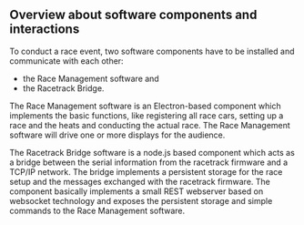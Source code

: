## Overview about software components and interactions ##

To conduct a race event, two software components have to be installed and
communicate with each other:
- the Race Management software and
- the Racetrack Bridge.

The Race Management software is an Electron-based component which implements the
basic functions, like registering all race cars, setting up a race and the heats
and conducting the actual race. The Race Management software will drive one or
more displays for the audience.  

The Racetrack Bridge software is a node.js based component which acts as a
bridge between the serial information from the racetrack firmware and a
TCP/IP network. The bridge implements a persistent storage for the race
setup and the messages exchanged with the racetrack firmware. The component basically implements a small REST webserver based on websocket technology and
exposes the persistent storage and simple commands to the Race Management
software.  
